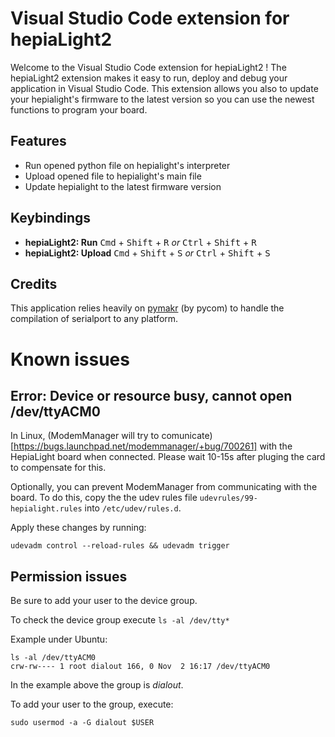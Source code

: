 # Visual Studio Code extension for hepiaLight2

Welcome to the Visual Studio Code extension for hepiaLight2 ! The hepiaLight2 extension
makes it easy to run, deploy and debug your application in Visual Studio Code. This
extension allows you also to update your hepialight's firmware to the latest version
so you can use the newest functions to program your board.

## Features

 * Run opened python file on hepialight's interpreter
 * Upload opened file to hepialight's main file
 * Update hepialight to the latest firmware version

## Keybindings
- **hepiaLight2: Run** <kbd>Cmd</kbd> + <kbd>Shift</kbd> + <kbd>R</kbd> *or* <kbd>Ctrl</kbd> + <kbd>Shift</kbd> + <kbd>R</kbd>
- **hepiaLight2: Upload** <kbd>Cmd</kbd> + <kbd>Shift</kbd> + <kbd>S</kbd> *or* <kbd>Ctrl</kbd> + <kbd>Shift</kbd> + <kbd>S</kbd>

## Credits

This application relies heavily on [pymakr](https://marketplace.visualstudio.com/items?itemName=pycom.Pymakr) (by pycom) to handle the compilation of serialport to any platform.

# Known issues

## Error: Device or resource busy, cannot open /dev/ttyACM0

In Linux, (ModemManager will try to comunicate)[https://bugs.launchpad.net/modemmanager/+bug/700261] with the HepiaLight board
when connected. Please wait 10-15s after pluging the card to compensate for this.

Optionally, you can prevent ModemManager from communicating with the board.
To do this, copy the the udev rules file `udevrules/99-hepialight.rules` into `/etc/udev/rules.d`.

Apply these changes by running:

```{.bash}
udevadm control --reload-rules && udevadm trigger
```

## Permission issues

Be sure to add your user to the device group.

To check the device group execute `ls -al /dev/tty*`

Example under Ubuntu:

```{.bash}
ls -al /dev/ttyACM0
crw-rw---- 1 root dialout 166, 0 Nov  2 16:17 /dev/ttyACM0
```

In the example above the group is _dialout_.

To add your user to the group, execute:

```{.bash}
sudo usermod -a -G dialout $USER
```
